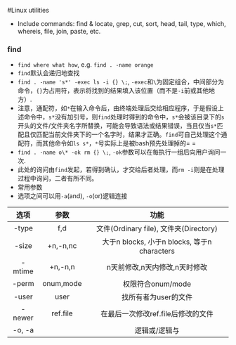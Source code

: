 #Linux utilities

- Include commands: find & locate, grep, cut, sort, head, tail, type, which, whereis, file, join, paste, etc.

### find
- `find where what how`, e.g. `find . -name orange`
- `find`默认会递归地查找
- `find . -name 's*' -exec ls -i {} \;`, `-exec`和`\`为固定组合，中间部分为命令，`{}`为占用符，表示将找到的结果填入该位置（而不是`-i`前或其他地方）.
 - 注意，通配符，如`*`在输入命令后，由终端处理后交给相应程序，于是假设上述命令中，`s*`没有加引号，则`find`处理时得到的命令中，`s*`会被该目录下的`s`开头的文件/文件夹名字所替换，可能会导致语法或结果错误，当且仅当`s*`匹配且仅匹配当前文件夹下的一个名字时，结果才正确。`find`可自己处理这个通配符，而其他命令如`ls s*`，`*`号实际上是被bash预先处理掉的= =
- `find . -name o\* -ok rm {} \;`, `-ok`参数可以在每执行一组后向用户询问一次.
 - 此处的询问由`find`发起，若得到确认，才交给后者处理，而`rm -i`则是在处理过程中询问，二者有所不同。
- 常用参数
 - 选项之间可以用`-a`(and), `-o`(or)逻辑连接

 | 选项 | 参数 | 功能 |
 |:------:|:-------:|:-----------------------:|
 | -type | f,d | 文件(Ordinary file), 文件夹(Directory) |
 | -size | +n,-n,nc | 大于n blocks, 小于n blocks, 等于n characters |
 | -mtime | +n,-n,n | n天前修改,n天内修改,n天时修改 |
 | -perm | onum,mode | 权限符合onum/mode |
 | -user | user | 找所有者为user的文件 |
 | -newer | ref.file | 在最后一次修改ref.file后修改的文件 |
 | -o, -a | | 逻辑或/逻辑与 |

